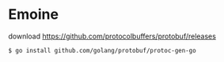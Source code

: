 # Emoine

download https://github.com/protocolbuffers/protobuf/releases

```shell
$ go install github.com/golang/protobuf/protoc-gen-go
```
